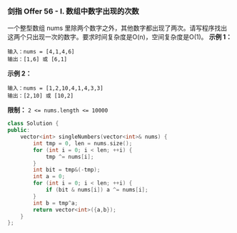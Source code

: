 ### 剑指 Offer 56 - I. 数组中数字出现的次数
一个整型数组 nums 里除两个数字之外，其他数字都出现了两次。请写程序找出这两个只出现一次的数字。要求时间复杂度是O(n)，空间复杂度是O(1)。
**示例 1：**
```
输入：nums = [4,1,4,6] 
输出：[1,6] 或 [6,1]
```
**示例 2：**
```
输入：nums = [1,2,10,4,1,4,3,3] 
输出：[2,10] 或 [10,2]
```
**限制：**
`2 <= nums.length <= 10000`
```cpp
class Solution {
public:
    vector<int> singleNumbers(vector<int>& nums) {
        int tmp = 0, len = nums.size();
        for (int i = 0; i < len; ++i) {
            tmp ^= nums[i];
        }
        int bit = tmp&(-tmp);
        int a = 0;
        for (int i = 0; i < len; ++i) {
            if (bit & nums[i]) a ^= nums[i];
        }
        int b = tmp^a;
        return vector<int>({a,b});
    }
};
```